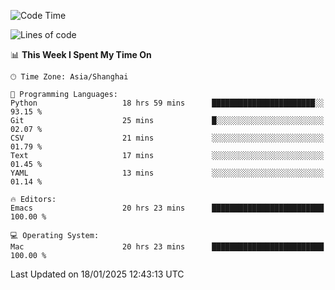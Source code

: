 <!--START_SECTION:waka-->
![Code Time](http://img.shields.io/badge/Code%20Time-2%2C485%20hrs%2040%20mins-blue)

![Lines of code](https://img.shields.io/badge/From%20Hello%20World%20I%27ve%20Written-310.0%20thousand%20lines%20of%20code-blue)

📊 **This Week I Spent My Time On** 

```text
🕑︎ Time Zone: Asia/Shanghai

💬 Programming Languages: 
Python                   18 hrs 59 mins      ███████████████████████░░   93.15 % 
Git                      25 mins             █░░░░░░░░░░░░░░░░░░░░░░░░   02.07 % 
CSV                      21 mins             ░░░░░░░░░░░░░░░░░░░░░░░░░   01.79 % 
Text                     17 mins             ░░░░░░░░░░░░░░░░░░░░░░░░░   01.45 % 
YAML                     13 mins             ░░░░░░░░░░░░░░░░░░░░░░░░░   01.14 % 

🔥 Editors: 
Emacs                    20 hrs 23 mins      █████████████████████████   100.00 % 

💻 Operating System: 
Mac                      20 hrs 23 mins      █████████████████████████   100.00 % 
```


 Last Updated on 18/01/2025 12:43:13 UTC
<!--END_SECTION:waka-->
